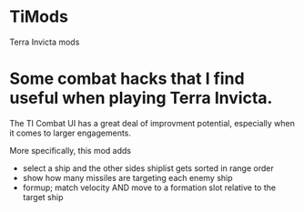 # TiMods
Terra Invicta mods

# Some combat hacks that I find useful when playing Terra Invicta.
The TI Combat UI has a great deal of improvment potential, especially when it comes to larger engagements.

More specifically, this mod adds 
- select a ship and the other sides shiplist gets sorted in range order
- show how many missiles are targeting each enemy ship
- formup; match velocity AND move to a formation slot relative to the target ship

